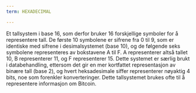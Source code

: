 ```yaml
---
term: HEXADECIMAL

---
```

Et tallsystem i base 16, som derfor bruker 16 forskjellige symboler for å representere tall. De første 10 symbolene er sifrene fra 0 til 9, som er identiske med sifrene i desimalsystemet (base 10), og de følgende seks symbolene representeres av bokstavene A til F. A representerer altså tallet 10, B representerer 11, og F representerer 15. Dette systemet er særlig brukt i databehandling, ettersom det gir en mer kortfattet representasjon av binære tall (base 2), og hvert heksadesimale siffer representerer nøyaktig 4 bits, noe som forenkler konverteringer. Dette tallsystemet brukes ofte til å representere informasjon om Bitcoin.